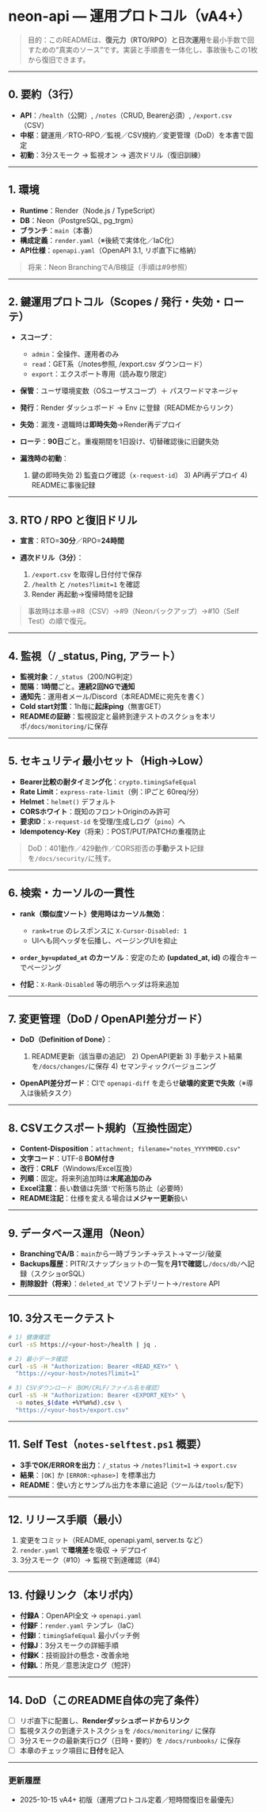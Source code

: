 # neon-api — 運用プロトコル（vA4+）

> 目的：このREADMEは、**復元力（RTO/RPO）**と**日次運用**を最小手数で回すための“真実のソース”です。実装と手順書を一体化し、事故後もこの1枚から復旧できます。

---

## 0. 要約（3行）

* **API**：`/health`（公開）, `/notes`（CRUD, Bearer必須）, `/export.csv`（CSV）
* **中枢**：鍵運用／RTO-RPO／監視／CSV規約／変更管理（DoD）を本書で固定
* **初動**：3分スモーク → 監視オン → 週次ドリル（復旧訓練）

---

## 1. 環境

* **Runtime**：Render（Node.js / TypeScript）
* **DB**：Neon（PostgreSQL, pg_trgm）
* **ブランチ**：`main`（本番）
* **構成定義**：`render.yaml`（※後続で実体化／IaC化）
* **API仕様**：`openapi.yaml`（OpenAPI 3.1, リポ直下に格納）

> 将来：Neon BranchingでA/B検証（手順は#9参照）

---

## 2. 鍵運用プロトコル（Scopes / 発行・失効・ローテ）

* **スコープ**：

  * `admin`：全操作、運用者のみ
  * `read`：GET系（/notes参照, /export.csv ダウンロード）
  * `export`：エクスポート専用（読み取り限定）
* **保管**：ユーザ環境変数（OSユーザスコープ）＋ パスワードマネージャ
* **発行**：Render ダッシュボード → Env に登録（READMEからリンク）
* **失効**：漏洩・退職時は**即時失効**→Render再デプロイ
* **ローテ**：**90日**ごと。重複期間を1日設け、切替確認後に旧鍵失効
* **漏洩時の初動**：

  1. 鍵の即時失効 2) 監査ログ確認（`x-request-id`） 3) API再デプロイ 4) READMEに事後記録

---

## 3. RTO / RPO と復旧ドリル

* **宣言**：RTO=**30分**／RPO=**24時間**
* **週次ドリル（3分）**：

  1. `/export.csv` を取得し日付付で保存
  2. `/health` と `/notes?limit=1` を確認
  3. Render 再起動→復帰時間を記録

> 事故時は本章→#8（CSV）→#9（Neonバックアップ）→#10（Self Test）の順で復元。

---

## 4. 監視（/ _status, Ping, アラート）

* **監視対象**：`/_status`（200/NG判定）
* **間隔**：**1時間**ごと。**連続2回NGで通知**
* **通知先**：運用者メール/Discord（本READMEに宛先を書く）
* **Cold start対策**：1h毎に**起床ping**（無害GET）
* **READMEの証跡**：監視設定と最終到達テストのスクショを本リポ`/docs/monitoring/`に保存

---

## 5. セキュリティ最小セット（High→Low）

* **Bearer比較の耐タイミング化**：`crypto.timingSafeEqual`
* **Rate Limit**：`express-rate-limit`（例：IPごと 60req/分）
* **Helmet**：`helmet()` デフォルト
* **CORSホワイト**：既知のフロントOriginのみ許可
* **要求ID**：`x-request-id` を受理/生成しログ（`pino`）へ
* **Idempotency-Key**（将来）：POST/PUT/PATCHの重複防止

> DoD：401動作／429動作／CORS拒否の**手動テスト**記録を`/docs/security/`に残す。

---

## 6. 検索・カーソルの一貫性

* **rank（類似度ソート）使用時はカーソル無効**：

  * `rank=true` のレスポンスに `X-Cursor-Disabled: 1`
  * UIへも同ヘッダを伝播し、ページングUIを抑止
* **`order_by=updated_at` のカーソル**：安定のため **(updated_at, id)** の複合キーでページング
* **付記**：`X-Rank-Disabled` 等の明示ヘッダは将来追加

---

## 7. 変更管理（DoD / OpenAPI差分ガード）

* **DoD（Definition of Done）**：

  1. README更新（該当章の追記）  2) OpenAPI更新  3) 手動テスト結果を`/docs/changes/`に保存  4) セマンティックバージョニング
* **OpenAPI差分ガード**：CIで `openapi-diff` を走らせ**破壊的変更で失敗**（※導入は後続タスク）

---

## 8. CSVエクスポート規約（互換性固定）

* **Content-Disposition**：`attachment; filename="notes_YYYYMMDD.csv"`
* **文字コード**：UTF-8 **BOM付き**
* **改行**：**CRLF**（Windows/Excel互換）
* **列順**：固定。将来列追加時は**末尾追加のみ**
* **Excel注意**：長い数値は先頭`'`で桁落ち防止（必要時）
* **README注記**：仕様を変える場合は**メジャー更新**扱い

---

## 9. データベース運用（Neon）

* **BranchingでA/B**：`main`から一時ブランチ→テスト→マージ/破棄
* **Backups履歴**：PITR/スナップショットの一覧を**月1で確認**し`/docs/db/`へ記録（スクショorSQL）
* **削除設計（将来）**：`deleted_at` でソフトデリート→`/restore` API

---

## 10. 3分スモークテスト

```bash
# 1) 健康確認
curl -sS https://<your-host>/health | jq .

# 2) 最小データ確認
curl -sS -H "Authorization: Bearer <READ_KEY>" \
  "https://<your-host>/notes?limit=1"

# 3) CSVダウンロード（BOM/CRLF/ファイル名を確認）
curl -sS -H "Authorization: Bearer <EXPORT_KEY>" \
  -o notes_$(date +%Y%m%d).csv \
  "https://<your-host>/export.csv"
```

---

## 11. Self Test（`notes-selftest.ps1` 概要）

* **3手でOK/ERRORを出力**：`/_status` → `/notes?limit=1` → `export.csv`
* **結果**：`[OK]` か `[ERROR:<phase>]` を標準出力
* **README**：使い方とサンプル出力を本章に追記（ツールは`/tools/`配下）

---

## 12. リリース手順（最小）

1. 変更をコミット（README, openapi.yaml, server.ts など）
2. `render.yaml` で**環境差**を吸収 → デプロイ
3. 3分スモーク（#10）→ 監視で到達確認（#4）

---

## 13. 付録リンク（本リポ内）

* **付録A**：OpenAPI全文 → `openapi.yaml`
* **付録F**：`render.yaml` テンプレ（IaC）
* **付録I**：`timingSafeEqual` 最小パッチ例
* **付録J**：3分スモークの詳細手順
* **付録K**：技術設計の懸念・改善余地
* **付録L**：所見／意思決定ログ（短評）

---

## 14. DoD（このREADME自体の完了条件）

* [ ] リポ直下に配置し、**Renderダッシュボードからリンク**
* [ ] 監視タスクの到達テストスクショを `/docs/monitoring/` に保存
* [ ] 3分スモークの最新実行ログ（日時・要約）を `/docs/runbooks/` に保存
* [ ] 本章のチェック項目に**日付**を記入

---

### 更新履歴

* 2025-10-15 vA4+ 初版（運用プロトコル定着／短時間復旧を最優先）
